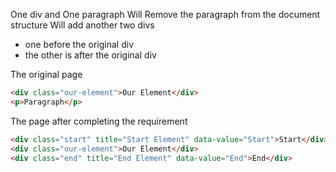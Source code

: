 One div and One paragraph
Will Remove the paragraph from the document structure
Will add another two divs
- one before the original div
- the other is after the original div

The original page
```html
<div class="our-element">Our Element</div>
<p>Paragraph</p>
```

The page after completing the requirement
```html
<div class="start" title="Start Element" data-value="Start">Start</div>
<div class="our-element">Our Element</div>
<div class="end" title="End Element" data-value="End">End</div>
```
